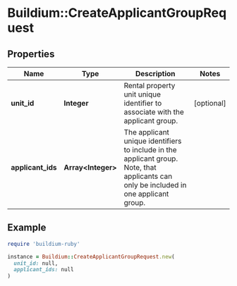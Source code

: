 # Buildium::CreateApplicantGroupRequest

## Properties

| Name | Type | Description | Notes |
| ---- | ---- | ----------- | ----- |
| **unit_id** | **Integer** | Rental property unit unique identifier to associate with the applicant group. | [optional] |
| **applicant_ids** | **Array&lt;Integer&gt;** | The applicant unique identifiers to include in the applicant group. Note, that applicants can only be included in one applicant group. |  |

## Example

```ruby
require 'buildium-ruby'

instance = Buildium::CreateApplicantGroupRequest.new(
  unit_id: null,
  applicant_ids: null
)
```

